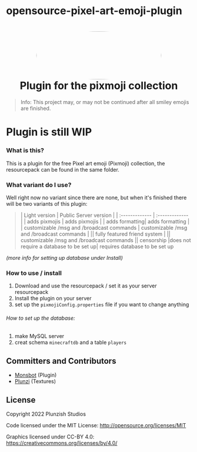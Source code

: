 # opensource-pixel-art-emoji-plugin

<h1 align="center">
  <img src="https://i.imgur.com/RhxDywI.png" width="340" height="131" style="border-radius: 50%;"/>
  <br/>
  Plugin for the pixmoji collection
</h1>

> Info: This project may, or may not be continued after all smiley emojis are finished.
# **Plugin is still WIP**

### What is this?

This is a plugin for the free Pixel art emoji (Pixmoji) collection, the resourcepack can be found in the same folder.

### What variant do I use?
Well right now no variant since there are none, but when it's finished there will be two variants of this plugin:

  >| Light version  | Public Server version  |
  | :------------- | :-------------  |
  | adds pixmojis  | adds pixmojis   |
  | adds formatting| adds formatting |
  | customizable /msg and /broadcast commands | customizable /msg and /broadcast commands |
  || fully featured friend system |
  || customizable /msg and /broadcast commands
  || censorship
  |does not require a database to be set up| requires database to be set up

_(more info for setting up database under Install)_

### How to use / install

1. Download and use the resourcepack / set it as your server resourcepack
1. Install the plugin on your server
1. set up the `pixmojiConfig.properties` file if you want to change anything

###### How to set up the database:
1. make MySQL server
1. creat schema `minecraftdb` and a table `players`

## Committers and Contributors

* [Monsbot](https://github.com/Monsbot) (Plugin)
* [Plunzi](https://github.com/Plunzi) (Textures)

## License

Copyright 2022 Plunzish Studios

Code licensed under the MIT License: <http://opensource.org/licenses/MIT>

Graphics licensed under CC-BY 4.0: <https://creativecommons.org/licenses/by/4.0/>
